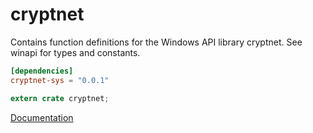 # cryptnet #
Contains function definitions for the Windows API library cryptnet. See winapi for types and constants.

```toml
[dependencies]
cryptnet-sys = "0.0.1"
```

```rust
extern crate cryptnet;
```

[Documentation](https://retep998.github.io/doc/winapi/cryptnet/)
